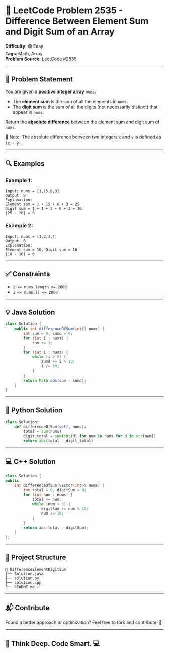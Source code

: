 
# 🧮 LeetCode Problem 2535 - Difference Between Element Sum and Digit Sum of an Array

**Difficulty**: 🟢 Easy  
**Tags**: Math, Array  
**Problem Source**: [LeetCode #2535](https://leetcode.com/problems/difference-between-element-sum-and-digit-sum-of-an-array/)

---

## 📘 Problem Statement

You are given a **positive integer array** `nums`.

- The **element sum** is the sum of all the elements in `nums`.
- The **digit sum** is the sum of all the digits (not necessarily distinct) that appear in `nums`.

Return the **absolute difference** between the element sum and digit sum of `nums`.

🔔 Note: The absolute difference between two integers `x` and `y` is defined as `|x - y|`.

---

## 🔍 Examples

### Example 1:
```
Input: nums = [1,15,6,3]
Output: 9
Explanation: 
Element sum = 1 + 15 + 6 + 3 = 25
Digit sum = 1 + 1 + 5 + 6 + 3 = 16
|25 - 16| = 9
```

### Example 2:
```
Input: nums = [1,2,3,4]
Output: 0
Explanation:
Element sum = 10, Digit sum = 10
|10 - 10| = 0
```

---

## ✅ Constraints

- `1 <= nums.length <= 2000`
- `1 <= nums[i] <= 2000`

---

## 💡 Java Solution
```java
class Solution {
    public int differenceOfSum(int[] nums) {
        int sum = 0, sumd = 0;
        for (int i : nums) {
            sum += i;
        }
        for (int i : nums) {
            while (i > 0) {
                sumd += i % 10;
                i /= 10;
            }
        }
        return Math.abs(sum - sumd);
    }
}
```

---

## 🐍 Python Solution
```python
class Solution:
    def differenceOfSum(self, nums):
        total = sum(nums)
        digit_total = sum(int(d) for num in nums for d in str(num))
        return abs(total - digit_total)
```

---

## 💻 C++ Solution
```cpp
class Solution {
public:
    int differenceOfSum(vector<int>& nums) {
        int total = 0, digitSum = 0;
        for (int num : nums) {
            total += num;
            while (num > 0) {
                digitSum += num % 10;
                num /= 10;
            }
        }
        return abs(total - digitSum);
    }
};
```

---

## 📁 Project Structure
```
📁 DifferenceElementDigitSum
├── Solution.java
├── solution.py
├── solution.cpp
└── README.md ✅
```

---

## 📬 Contribute

Found a better approach or optimization? Feel free to fork and contribute! 🚀

---

## 🧠 Think Deep. Code Smart. 💻
